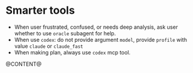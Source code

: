 # Smarter tools

- When user frustrated, confused, or needs deep analysis, ask user whether to use `oracle` subagent for help.
- When use `codex`: do not provide argument `model`, provide `profile` with value `claude` or `claude_fast`
- When making plan, always use `codex` mcp tool.

@CONTENT@
